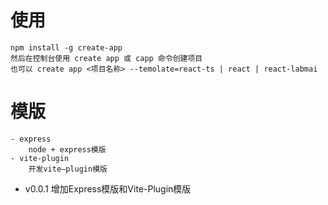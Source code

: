 # 使用
    npm install -g create-app
    然后在控制台使用 create app 或 capp 命令创建项目
    也可以 create app <项目名称> --temolate=react-ts | react | react-labmai

# 模版
    - express
        node + express模版
    - vite-plugin
        开发vite—plugin模版

- v0.0.1
    增加Express模版和Vite-Plugin模版
